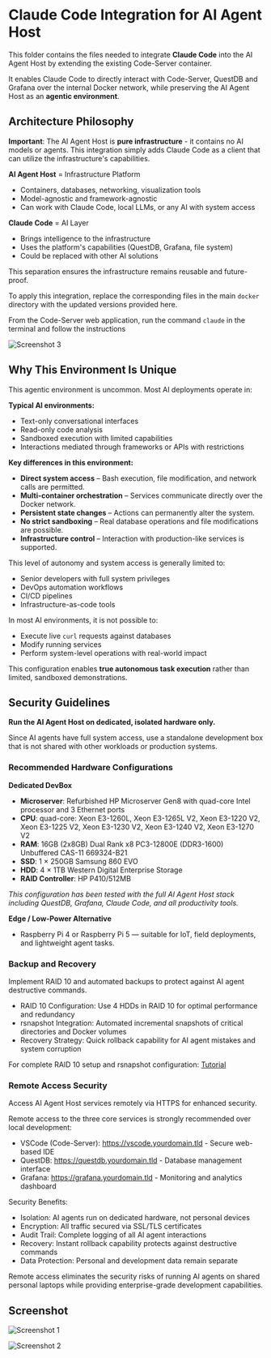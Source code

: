 
# Claude Code Integration for AI Agent Host

This folder contains the files needed to integrate **Claude Code** into the AI Agent Host by extending the existing Code-Server container.  

It enables Claude Code to directly interact with Code-Server, QuestDB and Grafana over the internal Docker network, while preserving the AI Agent Host as an **agentic environment**.

## Architecture Philosophy

**Important**: The AI Agent Host is **pure infrastructure** - it contains no AI models or agents. This integration simply adds Claude Code as a client that can utilize the infrastructure's capabilities.

**AI Agent Host** = Infrastructure Platform
- Containers, databases, networking, visualization tools
- Model-agnostic and framework-agnostic
- Can work with Claude Code, local LLMs, or any AI with system access

**Claude Code** = AI Layer  
- Brings intelligence to the infrastructure
- Uses the platform's capabilities (QuestDB, Grafana, file system)
- Could be replaced with other AI solutions

This separation ensures the infrastructure remains reusable and future-proof.




To apply this integration, replace the corresponding files in the main `docker` directory with the updated versions provided here.

From the  Code-Server web application, run the command `claude` in the terminal and follow the instructions

![Screenshot 3](./screenshot_3.png)


## Why This Environment Is Unique

This agentic environment is uncommon. Most AI deployments operate in:

**Typical AI environments:**
- Text-only conversational interfaces
- Read-only code analysis
- Sandboxed execution with limited capabilities
- Interactions mediated through frameworks or APIs with restrictions

**Key differences in this environment:**
- **Direct system access** – Bash execution, file modification, and network calls are permitted.
- **Multi-container orchestration** – Services communicate directly over the Docker network.
- **Persistent state changes** – Actions can permanently alter the system.
- **No strict sandboxing** – Real database operations and file modifications are possible.
- **Infrastructure control** – Interaction with production-like services is supported.

This level of autonomy and system access is generally limited to:
- Senior developers with full system privileges
- DevOps automation workflows
- CI/CD pipelines
- Infrastructure-as-code tools

In most AI environments, it is not possible to:
- Execute live `curl` requests against databases
- Modify running services
- Perform system-level operations with real-world impact

This configuration enables **true autonomous task execution** rather than limited, sandboxed demonstrations.


## Security Guidelines

**Run the AI Agent Host on dedicated, isolated hardware only.**

Since AI agents have full system access, use a standalone development box that is not shared with other workloads or production systems.

### Recommended Hardware Configurations

**Dedicated DevBox**
- **Microserver**: Refurbished HP Microserver Gen8 with quad-core Intel processor and 3 Ethernet ports  
- **CPU**: quad-core: Xeon E3-1260L, Xeon E3-1265L V2, Xeon E3-1220 V2, Xeon E3-1225 V2, Xeon E3-1230 V2, Xeon E3-1240 V2, Xeon E3-1270 V2  
- **RAM**: 16GB (2x8GB) Dual Rank x8 PC3-12800E (DDR3-1600) Unbuffered CAS-11 669324-B21  
- **SSD**: 1 × 250GB Samsung 860 EVO  
- **HDD**: 4 × 1TB Western Digital Enterprise Storage  
- **RAID Controller**: HP P410/512MB  


*This configuration has been tested with the full AI Agent Host stack including QuestDB, Grafana, Claude Code, and all productivity tools.*  

**Edge / Low-Power Alternative**
- Raspberry Pi 4 or Raspberry Pi 5 — suitable for IoT, field deployments, and lightweight agent tasks.


 ### Backup and Recovery

Implement RAID 10 and automated backups to protect against AI agent destructive commands.

  - RAID 10 Configuration: Use 4 HDDs in RAID 10 for optimal performance and redundancy
  - rsnapshot Integration: Automated incremental snapshots of critical directories and Docker volumes
  - Recovery Strategy: Quick rollback capability for AI agent mistakes and system corruption

  For complete RAID 10 setup and rsnapshot configuration: [Tutorial](https://github.com/quantiota/AI-Agent-Farm/tree/master/doc/it-admin/backup)



### Remote Access Security

  Access AI Agent Host services remotely via HTTPS for enhanced security.

  Remote access to the three core services is strongly recommended over local development:

  - VSCode (Code-Server): https://vscode.yourdomain.tld - Secure web-based IDE
  - QuestDB: https://questdb.yourdomain.tld - Database management interface
  - Grafana: https://grafana.yourdomain.tld - Monitoring and analytics dashboard

  Security Benefits:

  - Isolation: AI agents run on dedicated hardware, not personal devices
  - Encryption: All traffic secured via SSL/TLS certificates
  - Audit Trail: Complete logging of all AI agent interactions
  - Recovery: Instant rollback capability protects against destructive commands
  - Data Protection: Personal and development data remain separate

  Remote access eliminates the security risks of running AI agents on shared personal laptops while
   providing enterprise-grade development capabilities.




## Screenshot


 ![Screenshot 1](./screenshot_1.png)

 ![Screenshot 2](./screenshot_2.png)